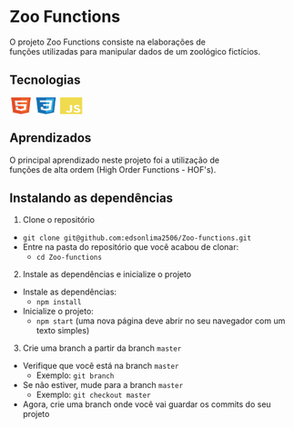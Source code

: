 # Zoo Functions

O projeto Zoo Functions consiste na elaborações de </br>
funções utilizadas para manipular dados de um zoológico fictícios.

## Tecnologias

<div>
  <img align="center" alt="Edson-HTML" height="30" width="40" src="https://raw.githubusercontent.com/devicons/devicon/master/icons/html5/html5-original.svg">
  <img align="center" alt="Edson-CSS" height="30" width="40" src="https://raw.githubusercontent.com/devicons/devicon/master/icons/css3/css3-original.svg">
  <img align="center" alt="Edson-Js" height="30" width="40" src="https://raw.githubusercontent.com/devicons/devicon/master/icons/javascript/javascript-plain.svg">
</div>

## Aprendizados

O principal aprendizado neste projeto foi a utilização de </br>
funções de alta ordem (High Order Functions - HOF's).

## Instalando as dependências

 1. Clone o repositório
  * `git clone git@github.com:edsonlima2506/Zoo-functions.git`
  * Entre na pasta do repositório que você acabou de clonar:
    * `cd Zoo-functions`

2. Instale as dependências e inicialize o projeto
  * Instale as dependências:
    * `npm install`
  * Inicialize o projeto:
    * `npm start` (uma nova página deve abrir no seu navegador com um texto simples)

3. Crie uma branch a partir da branch `master`

  * Verifique que você está na branch `master`
    * Exemplo: `git branch`
  * Se não estiver, mude para a branch `master`
    * Exemplo: `git checkout master`
  * Agora, crie uma branch onde você vai guardar os commits do seu projeto


